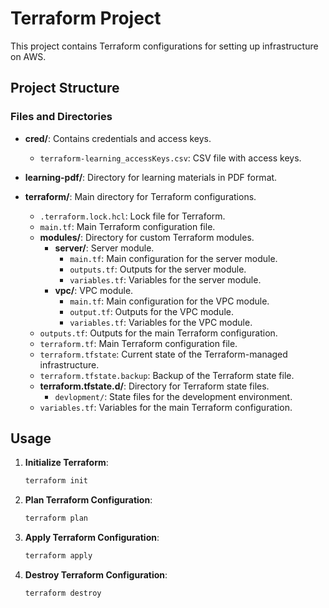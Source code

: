 # Terraform Project

This project contains Terraform configurations for setting up infrastructure on AWS.

## Project Structure

### Files and Directories

- **cred/**: Contains credentials and access keys.
  - `terraform-learning_accessKeys.csv`: CSV file with access keys.
  
- **learning-pdf/**: Directory for learning materials in PDF format.

- **terraform/**: Main directory for Terraform configurations.
  - `.terraform.lock.hcl`: Lock file for Terraform.
  - `main.tf`: Main Terraform configuration file.
  - **modules/**: Directory for custom Terraform modules.
    - **server/**: Server module.
      - `main.tf`: Main configuration for the server module.
      - `outputs.tf`: Outputs for the server module.
      - `variables.tf`: Variables for the server module.
    - **vpc/**: VPC module.
      - `main.tf`: Main configuration for the VPC module.
      - `output.tf`: Outputs for the VPC module.
      - `variables.tf`: Variables for the VPC module.
  - `outputs.tf`: Outputs for the main Terraform configuration.
  - `terraform.tf`: Main Terraform configuration file.
  - `terraform.tfstate`: Current state of the Terraform-managed infrastructure.
  - `terraform.tfstate.backup`: Backup of the Terraform state file.
  - **terraform.tfstate.d/**: Directory for Terraform state files.
    - `devlopment/`: State files for the development environment.
  - `variables.tf`: Variables for the main Terraform configuration.

## Usage

1. **Initialize Terraform**:
    ```sh
   terraform init
    ```

2. **Plan Terraform Configuration**:
    ```sh
   terraform plan
    ```

3. **Apply Terraform Configuration**:
    ```sh
    terraform apply
     ```
    
4. **Destroy Terraform Configuration**:
    ```sh
    terraform destroy
    ```
    